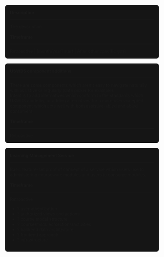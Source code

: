 <style>
    .card{
        border-radius: 0.5rem;
        background: #151515;
        white-space: pre-word;
        padding: 1rem;
        margin-bottom: 1rem;
    }

    div{
        background: none; background-color: none
    }
    button{
        margin: 0.2rem 0rem; padding: 0.2rem; outline: none; background-color: gray; border: none;
    }
    button:hover{
    box-shadow: 0px 0px 0.2rem 0.1rem white; overflow: hidden;
    }
</style>

<div class='card'>
    <div>
        <b>Description</b>
        <hr/>
    </div>
    <div>
        The description
    </div>
    <br/>
    <div>
       <b>Timeframe</b>
       <hr/>
    Retroactive | [month/year] start | After other specific goal
    </div>
</div>
<div class='card'>
    <div>
        <b>USWDS component additions</b>
        <hr/>
    </div>
    <div>
        There are some components which aren't easy to navigate naturally with assistive or regularly (date picker for example).<br/>
        Intent is to add alternatives which conform to the standards which USWDS abide by, or adding alternatives for a more user-accepted component which acts well with both assistive-abled and abled consumers.
    </div>
    <br/>
    <div>
       <b>Timeframe</b>
       <hr/>
       Retroactive
    </div>
</div>
<div class='card'>
    <div>
        <b>Learning Management Service</b>
        <hr/>
    </div>
    <div>
        Basic feature-set proof of concept of a service which users use to administering courseware modules and users to consume modules.
    </div>
    <br/>
    <div>
       <b>Timeframe</b>
       <hr/>
        Retroactive
        <br>
        <ul>
            <li>
                ? user athentication
            </li>
            <li>
                ? authorized views and actions
            </li>
            <li>
                ? course model structure
            </li>
            <li>
                ? course/modules/sections/activities
            </li>
            <li>
                ? backend data architecture
            </li>
            <li>
                ? frontend approach
            </li>
            <li>
                ? infrastructure
            </li>
        </ul>
    </div>
</div>